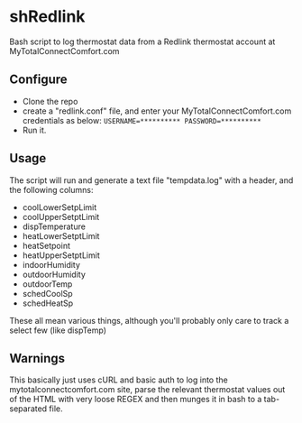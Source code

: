 # shRedlink
Bash script to log thermostat data from a Redlink thermostat account at MyTotalConnectComfort.com

## Configure
* Clone the repo
* create a "redlink.conf" file, and enter your MyTotalConnectComfort.com credentials as below:
`USERNAME=**********
PASSWORD=**********`
* Run it.

## Usage
The script will run and generate a text file "tempdata.log" with a header, and the following columns:
* coolLowerSetpLimit
* coolUpperSetptLimit
* dispTemperature
* heatLowerSetptLimit
* heatSetpoint
* heatUpperSetptLimit
* indoorHumidity
* outdoorHumidity
* outdoorTemp
* schedCoolSp
* schedHeatSp

These all mean various things, although you'll probably only care to track a select few (like dispTemp)

## Warnings
This basically just uses cURL and basic auth to log into the mytotalconnectcomfort.com site, parse the relevant thermostat values out of the HTML with very loose REGEX and then munges it in bash to a tab-separated file.
